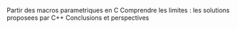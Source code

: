 Partir des macros parametriques en C
Comprendre les limites : les solutions proposees par C++ 
Conclusions et perspectives

